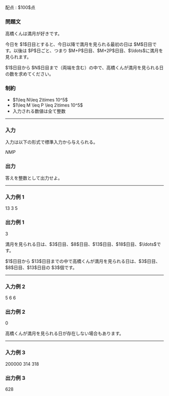 
<div>

<span>

<span>

<p>
配点 : $100$点
</p>

<div>

<section>

### **問題文**

<p>
高橋くんは満月が好きです。
</p>

<p>
今日を $1$日目とすると、今日以降で満月を見られる最初の日は $M$日目です。以後は $P$日ごと、つまり $M+P$日目、$M+2P$日目、$\ldots$に満月を見られます。
</p>

<p>
$1$日目から $N$日目まで（両端を含む）の中で、高橋くんが満月を見られる日の数を求めてください。
</p>

</section>

</div>

<div>

<section>

### **制約**

<ul>

<li>
$1\leq N\leq 2\times 10^5$
</li>

<li>
$1\leq M \leq P \leq 2\times 10^5$
</li>

<li>
入力される数値は全て整数
</li>

</ul>

</section>

</div>

---

<div>

<div>

<section>

### **入力**

<p>
入力は以下の形式で標準入力から与えられる。
</p>

<div>

$N$$M$$P$
</div>

</section>

</div>

<div>

<section>

### **出力**

<p>
答えを整数として出力せよ。
</p>

</section>

</div>

</div>

---

<div>

<section>

### **入力例 1**

<div>

13 3 5

</div>

</section>

</div>

<div>

<section>

### **出力例 1**

<div>

3

</div>

<p>
満月を見られる日は、$3$日目、$8$日目、$13$日目、$18$日目、$\ldots$です。
</p>

<p>
$1$日目から $13$日目までの中で高橋くんが満月を見られる日は、$3$日目、$8$日目、$13$日目の $3$個です。
</p>

</section>

</div>

---

<div>

<section>

### **入力例 2**

<div>

5 6 6

</div>

</section>

</div>

<div>

<section>

### **出力例 2**

<div>

0

</div>

<p>
高橋くんが満月を見られる日が存在しない場合もあります。
</p>

</section>

</div>

---

<div>

<section>

### **入力例 3**

<div>

200000 314 318

</div>

</section>

</div>

<div>

<section>

### **出力例 3**

<div>

628

</div>

</section>

</div>

</span>

</span>

</div>
